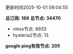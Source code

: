 更新时间2025-10-01 09:04:55

**总订阅: 188**
**总节点: 34470**
- vless节点: 8933
- hysteria2节点: 13

**google ping有效节点: 205**
